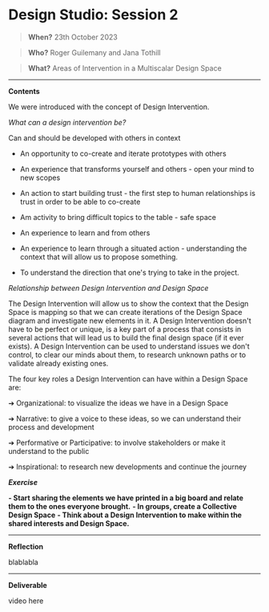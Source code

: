 # Design Studio: Session 2

> **When?** 23th October 2023

> **Who?** Roger Guilemany and Jana Tothill

> **What?** Areas of Intervention in a Multiscalar Design Space

_________________________
**Contents**

We were introduced with the concept of Design Intervention.

_What can a design intervention be?_

Can and should be developed with others in context
- An opportunity to co-create and iterate prototypes with others

- An experience that transforms yourself and others - open your mind to new scopes

- An action to start building trust - the first step to human relationships is trust in order to be able to co-create

- Am activity to bring difficult topics to the table - safe space

- An experience to learn and from others

- An experience to learn through a situated action - understanding the context that will allow us to propose something.

- To understand the direction that one's trying to take in the project.


_Relationship between Design Intervention and Design Space_

The Design Intervention will allow us to show the context that the Design Space is mapping so that we can create iterations of the Design Space diagram and investigate new elements in it. A Design Intervention doesn't have to be perfect or unique, is a key part of a process that consists in several actions that will lead us to build the final design space (if it ever exists). A Design Intervention can be used to understand issues we don't control, to clear our minds about them, to research unknown paths or to validate already existing ones.

The four key roles a Design Intervention can have within a Design Space are:

➔ Organizational: to visualize the ideas we have in a Design Space

➔ Narrative: to give a voice to these ideas, so we can understand their process and development

➔ Performative or Participative: to involve stakeholders or make it understand to the public

➔ Inspirational: to research new developments and continue the journey


**_Exercise_**

**- Start sharing the elements we have printed in a big board and relate them to the ones everyone brought.**
**- In groups, create a Collective Design Space**
**- Think about a Design Intervention to make within the shared interests and Design Space.**

______________________________
**Reflection**

blablabla

__________________
**Deliverable**

video here
